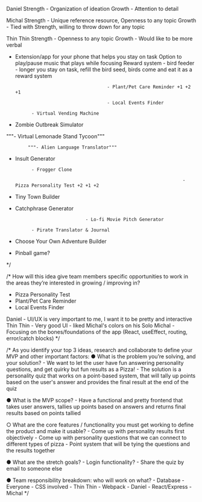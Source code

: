Daniel
Strength - Organization of ideation
Growth - Attention to detail

Michal
Strength - Unique reference resource, Openness to any topic
Growth - Tied with Strength, willing to throw down for any topic

Thin Thin
Strength - Openness to any topic
Growth - Would like to be more verbal



- Extension/app for your phone that helps you stay on task
    Option to play/pause music that plays while focusing
    Reward system - bird feeder - longer you stay on task, refill the bird seed, birds come and eat it as a reward system

                                        - Plant/Pet Care Reminder +1 +2 +1

                                        - Local Events Finder

            - Virtual Vending Machine

- Zombie Outbreak Simulator

"""- Virtual Lemonade Stand Tycoon"""

            """- Alien Language Translator"""

- Insult Generator

            - Frogger Clone

                                                                    - Pizza Personality Test +2 +1 +2

- Tiny Town Builder

- Catchphrase Generator

                                - Lo-fi Movie Pitch Generator

            - Pirate Translator & Journal

- Choose Your Own Adventure Builder

- Pinball game?

*/

/*
How will this idea give team members specific opportunities to work in the 
areas they’re interested in growing / improving in?

- Pizza Personality Test
- Plant/Pet Care Reminder
- Local Events Finder

Daniel - UI/UX is very important to me, I want it to be pretty and interactive
Thin Thin - Very good UI - liked Michal's colors on his Solo
Michal - Focusing on the bones/foundations of the app (React, useEffect, routing, error/catch blocks)
*/


/*
As you identify your top 3 ideas, research and collaborate to define 
your MVP and other important factors:
● What is the problem you’re solving, and your solution?
    - We want to let the user have fun answering personality questions, and get quirky but fun results as a Pizza!
    - The solution is a personality quiz that works on a point-based system, 
    that will tally up points based on the user's answer
    and provides the final result at the end of the quiz

● What is the MVP scope?
    - Have a functional and pretty frontend that takes user answers, 
    tallies up points based on answers
    and returns final results based on points tallied

○ What are the core features / functionality you must get working to
define the product and make it usable?
    - Come up with personality results first objectively
    - Come up with personality questions that we can connect to different types of pizza
    - Point system that will be tying the questions and the results together

● What are the stretch goals?
    - Login functionality?
    - Share the quiz by email to someone else

● Team responsibility breakdown: who will work on what?
    - Database - Everyone
    - CSS involved - Thin Thin
    - Webpack - Daniel
    - React/Express - Michal
*/